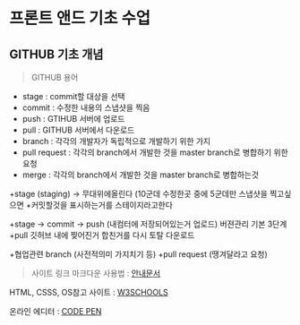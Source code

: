 # 프론트 앤드 기초 수업

## GITHUB 기초 개념

>GITHUB 용어

- stage : commit할 대상을 선택
- commit : 수정한 내용의 스냅샷을 찍음
- push : GTIHUB 서버에 업로드
- pull : GITHUB 서버에서 다운로드
- branch : 각각의 개발자가 독립적으로 개발하기 위한 가지
- pull request : 각각의 branch에서 개발한 것을 master branch로 병합하기 위한 요청
- merge : 각각의 branch에서 개발한 것을 master branch로 병합하는것

+stage (staging) -> 무대위에올린다 (10군데 수정한곳 중에 5군데만 스냅샷을 찍고싶으면 
+커밋할것을 표시하는거를 스테이지라고한다

+stage -> commit -> push (내컴터에 저장되어있는거 업로드) 버젼관리 기본 3단계
+pull 깃허브 내에 찢어진거 합친거를 다시 토탈 다운로드

+협업관련 branch (사전적의미 가지치기 등)
+pull request (땡겨달라고 요청)

> 사이트 링크
마크다운 사용법 : [안내문서](https://gist.github.com/ihoneymon/652be052a0727ad59601)

HTML, CSSS, OS참고 사이트 : [W3SCHOOLS](https://www.w3schools.com/python/default.asp)

온라인 에디터 : [CODE PEN](https://codepen.io/)
